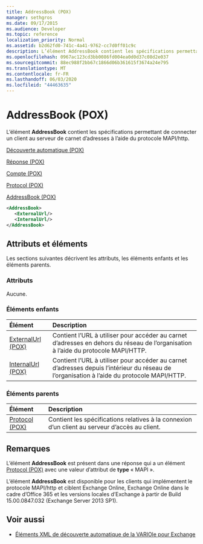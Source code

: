 ```yaml
---
title: AddressBook (POX)
manager: sethgros
ms.date: 09/17/2015
ms.audience: Developer
ms.topic: reference
localization_priority: Normal
ms.assetid: b2d62fd0-741c-4a41-9762-cc7d0ff01c9c
description: L’élément AddressBook contient les spécifications permettant de connecter un client au serveur de carnet d’adresses à l’aide du protocole MAPI/HTTP.
ms.openlocfilehash: 0967ac123cd3bb0086fd004ea0d0d37c08d2e037
ms.sourcegitcommit: 88ec988f2bb67c1866d06b361615f3674a24e795
ms.translationtype: MT
ms.contentlocale: fr-FR
ms.lasthandoff: 06/03/2020
ms.locfileid: "44463635"
---
```

# <a name="addressbook-pox"></a>AddressBook (POX)

L’élément **AddressBook** contient les spécifications permettant de connecter un client au serveur de carnet d’adresses à l’aide du protocole MAPI/http. 
  
[Découverte automatique (POX)](autodiscover-pox.md)
  
[Réponse (POX)](response-pox.md)
  
[Compte (POX)](account-pox.md)
  
[Protocol (POX)](protocol-pox.md)
  
[AddressBook (POX)](addressbook-pox.md)
  
```XML
<AddressBook>
   <ExternalUrl/>
   <InternalUrl/>
</AddressBook>
```

## <a name="attributes-and-elements"></a>Attributs et éléments

Les sections suivantes décrivent les attributs, les éléments enfants et les éléments parents.
  
### <a name="attributes"></a>Attributs

Aucune.
  
### <a name="child-elements"></a>Éléments enfants

|**Élément**|**Description**|
|:-----|:-----|
|[ExternalUrl (POX)](externalurl-pox.md) <br/> |Contient l’URL à utiliser pour accéder au carnet d’adresses en dehors du réseau de l’organisation à l’aide du protocole MAPI/HTTP.  <br/> |
|[InternalUrl (POX)](internalurl-pox.md) <br/> |Contient l’URL à utiliser pour accéder au carnet d’adresses depuis l’intérieur du réseau de l’organisation à l’aide du protocole MAPI/HTTP.  <br/> |
   
### <a name="parent-elements"></a>Éléments parents

|**Élément**|**Description**|
|:-----|:-----|
|[Protocol (POX)](protocol-pox.md) <br/> |Contient les spécifications relatives à la connexion d’un client au serveur d’accès au client.  <br/> |
   
## <a name="remarks"></a>Remarques

L’élément **AddressBook** est présent dans une réponse qui a un élément [Protocol (POX)](protocol-pox.md) avec une valeur d’attribut de **type** « MAPI ». 
  
L’élément **AddressBook** est disponible pour les clients qui implémentent le protocole MAPI/http et ciblent Exchange Online, Exchange Online dans le cadre d’Office 365 et les versions locales d’Exchange à partir de Build 15.00.0847.032 (Exchange Server 2013 SP1). 
  
## <a name="see-also"></a>Voir aussi

- [Éléments XML de découverte automatique de la VARIOle pour Exchange](pox-autodiscover-xml-elements-for-exchange.md)

